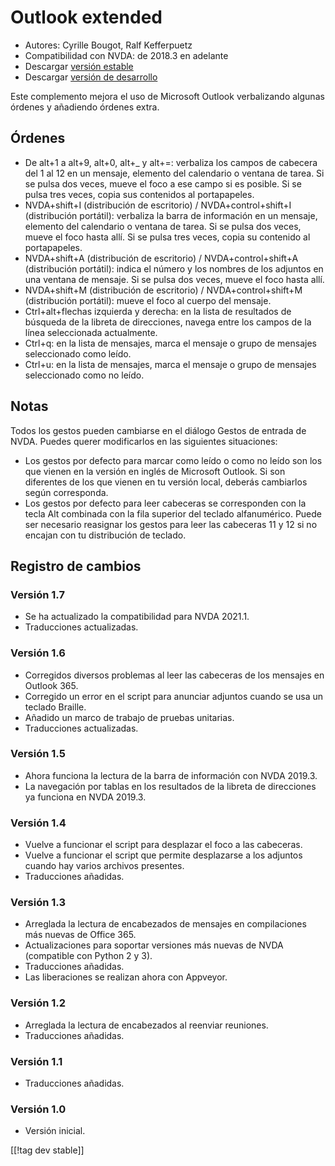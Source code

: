 # Outlook extended #

* Autores: Cyrille Bougot, Ralf Kefferpuetz
* Compatibilidad con NVDA: de 2018.3 en adelante
* Descargar [versión estable][1]
* Descargar [versión de desarrollo][2]

Este complemento mejora el uso de Microsoft Outlook verbalizando algunas
órdenes y añadiendo órdenes extra.

## Órdenes

* De alt+1 a alt+9, alt+0, alt+_ y alt+=: verbaliza los campos de cabecera
  del 1 al 12 en un mensaje, elemento del calendario o ventana de tarea. Si
  se pulsa dos veces, mueve el foco a ese campo si es posible. Si se pulsa
  tres veces, copia sus contenidos al portapapeles.
* NVDA+shift+I (distribución de escritorio) / NVDA+control+shift+I
  (distribución portátil): verbaliza la barra de información en un mensaje,
  elemento del calendario o ventana de tarea. Si se pulsa dos veces, mueve
  el foco hasta allí. Si se pulsa tres veces, copia su contenido al
  portapapeles.
* NVDA+shift+A (distribución de escritorio) / NVDA+control+shift+A
  (distribución portátil): indica el número y los nombres de los adjuntos en
  una ventana de mensaje. Si se pulsa dos veces, mueve el foco hasta allí.
* NVDA+shift+M (distribución de escritorio) / NVDA+control+shift+M
  (distribución portátil): mueve el foco al cuerpo del mensaje.
* Ctrl+alt+flechas izquierda y derecha: en la lista de resultados de
  búsqueda de la libreta de direcciones, navega entre los campos de la línea
  seleccionada actualmente.
* Ctrl+q: en la lista de mensajes, marca el mensaje o grupo de mensajes
  seleccionado como leído.
* Ctrl+u: en la lista de mensajes, marca el mensaje o grupo de mensajes
  seleccionado como no leído.

## Notas

Todos los gestos pueden cambiarse en el diálogo Gestos de entrada de
NVDA. Puedes querer modificarlos en las siguientes situaciones:

* Los gestos por defecto para marcar como leído o como no leído son los que
  vienen en la versión en inglés de Microsoft Outlook. Si son diferentes de
  los que vienen en tu versión local, deberás cambiarlos según corresponda.
* Los gestos por defecto para leer cabeceras se corresponden con la tecla
  Alt combinada con la fila superior del teclado alfanumérico. Puede ser
  necesario reasignar los gestos para leer las cabeceras 11 y 12 si no
  encajan con tu distribución de teclado.

## Registro de cambios

### Versión 1.7

* Se ha actualizado la compatibilidad para NVDA 2021.1.
* Traducciones actualizadas.

### Versión 1.6

* Corregidos diversos problemas al leer las cabeceras de los mensajes en
  Outlook 365.
* Corregido un error en el script para anunciar adjuntos cuando se usa un
  teclado Braille.
* Añadido un marco de trabajo de pruebas unitarias.
* Traducciones actualizadas.

### Versión 1.5

* Ahora funciona la lectura de la barra de información con NVDA 2019.3.
* La navegación por tablas en los resultados de la libreta de direcciones ya
  funciona en NVDA 2019.3.

### Versión 1.4

* Vuelve a funcionar el script para desplazar el foco a las cabeceras.
* Vuelve a funcionar el script que permite desplazarse a los adjuntos cuando
  hay varios archivos presentes.
* Traducciones añadidas.

### Versión 1.3

* Arreglada la lectura de encabezados de mensajes en compilaciones más
  nuevas de Office 365.
* Actualizaciones para soportar versiones más nuevas de NVDA (compatible con
  Python 2 y 3).
* Traducciones añadidas.
* Las liberaciones se realizan ahora con Appveyor.

### Versión 1.2

* Arreglada la lectura de encabezados al reenviar reuniones.
* Traducciones añadidas.

### Versión 1.1

* Traducciones añadidas.

### Versión 1.0

* Versión inicial.

[[!tag dev stable]]

[1]: https://addons.nvda-project.org/files/get.php?file=outlookextended

[2]: https://addons.nvda-project.org/files/get.php?file=outlookextended-dev

